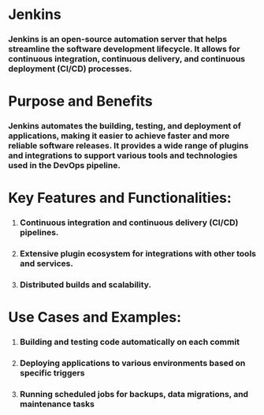 # Jenkins

### Jenkins is an open-source automation server that helps streamline the software development lifecycle. It allows for continuous integration, continuous delivery, and continuous deployment (CI/CD) processes.

#

# Purpose and Benefits

### Jenkins automates the building, testing, and deployment of applications, making it easier to achieve faster and more reliable software releases. It provides a wide range of plugins and integrations to support various tools and technologies used in the DevOps pipeline.

#

# Key Features and Functionalities:

1. ### Continuous integration and continuous delivery (CI/CD) pipelines.

2. ### Extensive plugin ecosystem for integrations with other tools and services.

3. ### Distributed builds and scalability.

#

# Use Cases and Examples:

1. ### Building and testing code automatically on each commit
2. ### Deploying applications to various environments based on specific triggers
3. ### Running scheduled jobs for backups, data migrations, and maintenance tasks
